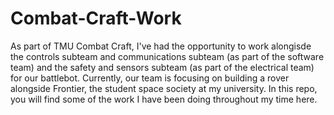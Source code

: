 # Combat-Craft-Work
As part of TMU Combat Craft, I've had the opportunity to work alongisde the controls subteam and communications subteam (as part of the software team) and the safety and sensors subteam (as part of the electrical team) for our battlebot. Currently, our team is focusing on building a rover alongside Frontier, the student space society at my university. In this repo, you will find some of the work I have been doing throughout my time here.
